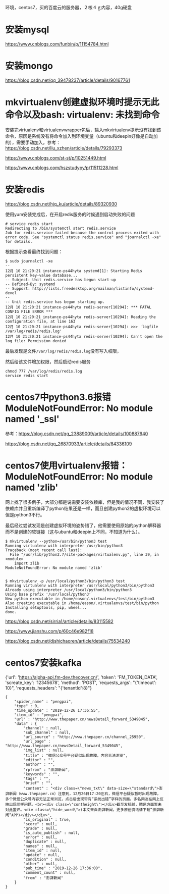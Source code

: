 环境，centos7，买的百度云的服务器，２核４ｇ内容，40g硬盘

# 安装mysql

<https://www.cnblogs.com/funbin/p/11154784.html>

# 安装mongo

<https://blog.csdn.net/qq_39478237/article/details/90167761>

# mkvirtualenv创建虚拟环境时提示无此命令以及bash: virtualenv: 未找到命令

安装完virtualenv和virtualenvwrapper包后，输入mkvirtualenv提示没有找到该命令，原因是系统没有将命令加入到环境变量（ubuntu和deepin好像是自动加的），需要手动加入，参考：<https://blog.csdn.net/liu_xzhen/article/details/79293373>

<https://www.cnblogs.com/st-st/p/10251449.html>

<https://www.cnblogs.com/hszstudypy/p/11511228.html>

# 安装redis

<https://blog.csdn.net/hjq_ku/article/details/89320930>

使用yum安装完成后，在开启redis服务的时候遇到启动失败的问题

```
# service redis start
Redirecting to /bin/systemctl start redis.service
Job for redis.service failed because the control process exited with error code. See "systemctl status redis.service" and "journalctl -xe" for details.
```

根据提示查看最终找到问题：

```
$ sudo journalctl -xe
-- 
12月 10 21:20:21 instance-ps44hyta systemd[1]: Starting Redis persistent key-value database...
-- Subject: Unit redis.service has begun start-up
-- Defined-By: systemd
-- Support: http://lists.freedesktop.org/mailman/listinfo/systemd-devel
-- 
-- Unit redis.service has begun starting up.
12月 10 21:20:21 instance-ps44hyta redis-server[10294]: *** FATAL CONFIG FILE ERROR ***
12月 10 21:20:21 instance-ps44hyta redis-server[10294]: Reading the configuration file, at line 163
12月 10 21:20:21 instance-ps44hyta redis-server[10294]: >>> 'logfile /var/log/redis/redis.log'
12月 10 21:20:21 instance-ps44hyta redis-server[10294]: Can't open the log file: Permission denied
```

最后发现是文件`/var/log/redis/redis.log`没有写入权限，

然后给该文件增加权限，然后启动redis服务

```
chmod 777 /var/log/redis/redis.log
service redis start
```

# centos7中python3.6报错ModuleNotFoundError: No module named '_ssl'

参考：<https://blog.csdn.net/qq_23889009/article/details/100887640>

<https://blog.csdn.net/qq_26870933/article/details/84336109>

# centos7使用virtualenv报错：ModuleNotFoundError: No module named 'zlib'

网上找了很多例子，大部分都是说需要安装依赖库，但是我的情况不同，我安装了依赖库并且重新编译了python结果还是一样，而且创建python2的虚拟环境可以但是python3不行。

最后经过尝试发现是创建虚拟环境的姿势错了，他需要使用原始的python解释器而不是创建的软链接（这与ubuntu和deepin上不同，不知道为什么）。

```
$ mkvirtualenv --python=/usr/bin/python3 test
Running virtualenv with interpreter /usr/bin/python3
Traceback (most recent call last):
  File "/usr/lib/python2.7/site-packages/virtualenv.py", line 39, in <module>
    import zlib
ModuleNotFoundError: No module named 'zlib'


$ mkvirtualenv -p /usr/local/python3/bin/python3 test
Running virtualenv with interpreter /usr/local/python3/bin/python3
Already using interpreter /usr/local/python3/bin/python3
Using base prefix '/usr/local/python3'
New python executable in /home/eason/.virtualenvs/test/bin/python3
Also creating executable in /home/eason/.virtualenvs/test/bin/python
Installing setuptools, pip, wheel...
done.

```



<https://blog.csdn.net/sirria1/article/details/83115582>

<https://www.jianshu.com/p/60c46e982f18>

<https://blog.csdn.net/djshichaoren/article/details/75534240>



# centos7安装kafka

{'url': 'https://alpha-api.fm-dev.thecover.cn/', 'token': 'FM_TOKEN_DATA', 'screate_key': '12345678', 'method': 'POST', 'requests_args': "{'timeout': 10}", 'requests_headers': "{'tenantId':8}"}

```
{
    "spider_name" : "pengpai",
    "type" : 0,
    "time_update" : "2019-12-26 17:36:55",
    "item_id" : "pengpai",
    "url" : "http://www.thepaper.cn/newsDetail_forward_5349045",
    "data" : {
        "channel" : null,
        "sub_channel" : null,
        "url_source" : "http://www.thepaper.cn/channel_25950",
        "url_page" : "http://www.thepaper.cn/newsDetail_forward_5349045",
        "img_list" : null,
        "title" : "微信公众号平台疑似出现故障，内容无法浏览",
        "editor" : "",
        "author" : "",
        "rpfrom" : "澎湃新闻",
        "keywords" : "",
        "tags" : "",
        "brief" : "",
        "content" : "<div class=\"news_txt\" data-size=\"standard\">澎湃新闻（www.thepaper.cn）注意到，12月26日17:20左右，微信平台疑似暂时出现故障，多个微信公众号内容无法正常浏览，点击后出现带有“系统出错”字样的页面。多名网友在网上反映出现同样问题。<br><div class=\"contheight\"></div>截至发稿前，腾讯方面暂未对此置评。<div class=\"hide_word\">(本文来自澎湃新闻，更多原创资讯请下载“澎湃新闻”APP)</div></div>",
        "is_original" : true,
        "score" : null,
        "grade" : null,
        "is_auto_publish" : null,
        "error" : null,
        "duplicate" : null,
        "names" : null,
        "item_id" : null,
        "update" : null,
        "condition" : null,
        "other" : null,
        "pub_time" : "2019-12-26 17:36:00",
        "comment_count" : null,
        "from" : "澎湃新闻"
    }
}
```

